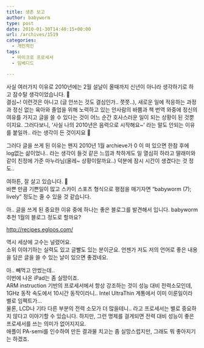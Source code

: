 ```yaml
---
title: 생존 보고
author: babyworm
type: post
date: 2010-01-30T14:40:15+00:00
url: /archives/1519
categories:
  - 개인적인
tags:
  - 마이크로 프로세서
  - 임베디드

---
```

사실 여러가지 이유로 2010년에는 2월 설날이 올때까지 신년이 아니라 생각하기로 하고 잠수탈 생각이었습니다. 🙂  
결심~! 이런것은 아니고 (글 안쓰는 것도 결심인가.. 쯧쯧..), 새로운 일에 적응하는 과정과 정신 없는 육아와 졸업을 위해 노력하고 있는 안사람의 바쁨과 책 번역 와중에 정신의 여유를 가지고 글을 쓸 수 있다는 것이 어느 순간 호사스러운 일이 되는 상황이 된 것뿐이지요. 그러다보니, &#8216;사실 나의 2010년은 음력으로 시작해요~&#8217; 라는 말도 안되는 이유를 붙일까.. 라는 생각이 든 것이지요 🙂

그러다 글을 쓰게 된 이유는 왠지 2010년 1월 archieve가 0 이 떠 있으면 한참 후에 log없는 삶이었나.. 라는 생각이 들것 같은 느낌과 착하게도 일 열심히 하라고 딸래미와 같이 친정에 가준 마누라님(올레~ 상황이랄까요..) 덕분에 잠시 시간이 생겼다는 것 정도..

여하튼, 잘 살고 있습니다. 🙂  
바쁜 만큼 기쁜일이 많고 스카이 스포츠 형식으로 평점을 매기자면 &#8220;babyworm (7); lively&#8221; 정도는 줄 수 있을 것 같습니다.

아.. 글을 쓰게 된 중요한 이유 중에 하나는 좋은 블로그를 발견해서 입니다. babyworm 추천 1월의 블로그 정도로 할까요? 

<a href="http://recipes.egloos.com/" target="_blank">http://recipes.egloos.com/</a>

역시 세상에 고수는 널렸어요.  
소위 이야기하는 실력도 있고 글빨도 있는 분이군요. 언젠가 저도 저의 언어로 좋은 내용을 담은 글을 쓸 수 있는 날이 있으면 좋겠네요. 

아.. 빼먹고 안썼는데..  
이번에 나온 iPad는 좀 실망이죠.  
ARM instruction 기반의 프로세서에서 항상 강조하는 것이 성능 대비 전력소모인데, 1GHz 동작 속도에서 10시간 동작이라니.. Intel UltraThin 계통에서 이미 이룬일이라 별로 임펙트가&#8230;  
물론, LCD나 기타 다른 부분의 전력 소모가 더 많을테니.. 라고 프로세서는 별로 중요하지 않다고 이야기할 수 있습니다. 하지만, 그런 명제를 걸게되면 전력 대비 성능이 좋은 프로세서를 쓰는 의미가 없어지지요.  
애플이 PA-semi를 인수하여 만든 결과물 치고는 좀 실망스럽지만, 그래도 뭐 좋아지기는 하겠죠.